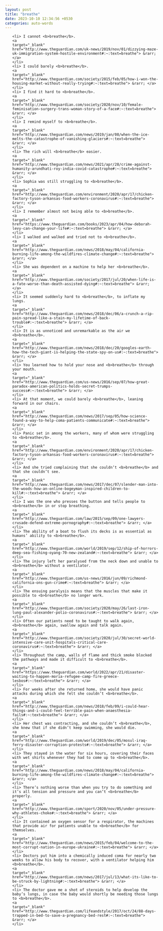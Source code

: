 ```yaml
---
layout: post
title: "breathe"
date: 2023-10-10 12:34:56 +0530
categories: auto-words
---
```

<ol>

    <li> I cannot <b>breathe</b>.
    <a 
    target="_blank" 
    href="http://www.theguardian.com/uk-news/2019/nov/01/dizzying-maze-uk-immigration-system-hostile-environment#:~:text=breathe"> &rarr; </a>
    </li>
    <li> I could barely <b>breathe</b>.
    <a 
    target="_blank" 
    href="http://www.theguardian.com/society/2015/feb/05/how-i-won-the-housing-market-without-really-trying#:~:text=breathe"> &rarr; </a>
    </li>
    <li> I find it hard to <b>breathe</b>.
    <a 
    target="_blank" 
    href="http://www.theguardian.com/society/2020/nov/10/female-feminisation-surgery-trans-woman-story-of-a-face#:~:text=breathe"> &rarr; </a>
    </li>
    <li> I remind myself to <b>breathe</b>.
    <a 
    target="_blank" 
    href="http://www.theguardian.com/news/2019/jan/08/when-the-ice-melts-the-catastrophe-of-vanishing-glaciers#:~:text=breathe"> &rarr; </a>
    </li>
    <li> The rich will <b>breathe</b> easier.
    <a 
    target="_blank" 
    href="http://www.theguardian.com/news/2021/apr/28/crime-against-humanity-arundhati-roy-india-covid-catastrophe#:~:text=breathe"> &rarr; </a>
    </li>
    <li> Sophia was still struggling to <b>breathe</b>.
    <a 
    target="_blank" 
    href="http://www.theguardian.com/environment/2020/apr/17/chicken-factory-tyson-arkansas-food-workers-coronavirus#:~:text=breathe"> &rarr; </a>
    </li>
    <li> I remember almost not being able to <b>breathe</b>.
    <a 
    target="_blank" 
    href="https://www.theguardian.com/books/2023/apr/04/how-deborah-levy-can-change-your-life#:~:text=breathe"> &rarr; </a>
    </li>
    <li> I walked and walked and tried not to <b>breathe</b>.
    <a 
    target="_blank" 
    href="http://www.theguardian.com/news/2018/may/04/california-burning-life-among-the-wildfires-climate-change#:~:text=breathe"> &rarr; </a>
    </li>
    <li> She was dependent on a machine to help her <b>breathe</b>.
    <a 
    target="_blank" 
    href="http://www.theguardian.com/society/2017/jul/20/when-life-is-a-fate-worse-than-death-assisted-dying#:~:text=breathe"> &rarr; </a>
    </li>
    <li> It seemed suddenly hard to <b>breathe</b>, to inflate my lungs.
    <a 
    target="_blank" 
    href="http://www.theguardian.com/news/2018/dec/06/a-crunch-a-rip-pain-spread-like-a-stain-my-lifetime-of-back-trouble#:~:text=breathe"> &rarr; </a>
    </li>
    <li> It is as unnoticed and unremarkable as the air we <b>breathe</b>.
    <a 
    target="_blank" 
    href="http://www.theguardian.com/news/2018/dec/20/googles-earth-how-the-tech-giant-is-helping-the-state-spy-on-us#:~:text=breathe"> &rarr; </a>
    </li>
    <li> You learned how to hold your nose and <b>breathe</b> through your mouth.
    <a 
    target="_blank" 
    href="http://www.theguardian.com/us-news/2016/sep/07/how-great-paradox-american-politics-holds-secret-trumps-success#:~:text=breathe"> &rarr; </a>
    </li>
    <li> At that moment, we could barely <b>breathe</b>, leaning forward in our chairs.
    <a 
    target="_blank" 
    href="http://www.theguardian.com/news/2017/sep/05/how-science-found-a-way-to-help-coma-patients-communicate#:~:text=breathe"> &rarr; </a>
    </li>
    <li> Panic set in among the workers, many of whom were struggling to <b>breathe</b>.
    <a 
    target="_blank" 
    href="http://www.theguardian.com/environment/2020/apr/17/chicken-factory-tyson-arkansas-food-workers-coronavirus#:~:text=breathe"> &rarr; </a>
    </li>
    <li> And she tried complaining that she couldn’t <b>breathe</b> and that she couldn’t see.
    <a 
    target="_blank" 
    href="http://www.theguardian.com/news/2017/dec/07/slender-man-into-the-woods-how-an-online-bogeyman-inspired-children-to-kill#:~:text=breathe"> &rarr; </a>
    </li>
    <li> I was the one who presses the button and tells people to <b>breathe</b> in or stop breathing.
    <a 
    target="_blank" 
    href="http://www.theguardian.com/law/2015/sep/09/one-lawyers-crusade-defend-extreme-pornography#:~:text=breathe"> &rarr; </a>
    </li>
    <li> The ability of a boat to flush its decks is as essential as humans’ ability to <b>breathe</b>.
    <a 
    target="_blank" 
    href="http://www.theguardian.com/world/2019/sep/12/ship-of-horrors-deep-sea-fishing-oyang-70-new-zealand#:~:text=breathe"> &rarr; </a>
    </li>
    <li> The injury left her paralysed from the neck down and unable to <b>breathe</b> without a ventilator.
    <a 
    target="_blank" 
    href="http://www.theguardian.com/us-news/2016/jun/09/richmond-california-ons-gun-crime#:~:text=breathe"> &rarr; </a>
    </li>
    <li> The ensuing paralysis means that the muscles that make it possible to <b>breathe</b> no longer work.
    <a 
    target="_blank" 
    href="http://www.theguardian.com/society/2020/may/26/last-iron-lung-paul-alexander-polio-coronavirus#:~:text=breathe"> &rarr; </a>
    </li>
    <li> Often our patients need to be taught to walk again, <b>breathe</b> again, swallow again and talk again.
    <a 
    target="_blank" 
    href="http://www.theguardian.com/society/2020/jul/30/secret-world-intensive-care-unit-hospitals-critical-care-coronavirus#:~:text=breathe"> &rarr; </a>
    </li>
    <li> Throughout the camp, walls of flame and thick smoke blocked the pathways and made it difficult to <b>breathe</b>.
    <a 
    target="_blank" 
    href="https://www.theguardian.com/world/2022/apr/21/disaster-waiting-to-happen-moria-refugee-camp-fire-greece-lesbos#:~:text=breathe"> &rarr; </a>
    </li>
    <li> For weeks after she returned home, she would have panic attacks during which she felt she couldn’t <b>breathe</b>.
    <a 
    target="_blank" 
    href="http://www.theguardian.com/news/2018/feb/09/i-could-hear-things-and-i-could-feel-terrible-pain-when-anaesthesia-fails#:~:text=breathe"> &rarr; </a>
    </li>
    <li> Her chest was contracting, and she couldn’t <b>breathe</b>, she knew that if she didn’t keep swimming, she would die.
    <a 
    target="_blank" 
    href="http://www.theguardian.com/world/2019/dec/05/mosul-iraq-ferry-disaster-corruption-protests#:~:text=breathe"> &rarr; </a>
    </li>
    <li> They stayed in the water for six hours, covering their faces with wet shirts whenever they had to come up to <b>breathe</b>.
    <a 
    target="_blank" 
    href="http://www.theguardian.com/news/2018/may/04/california-burning-life-among-the-wildfires-climate-change#:~:text=breathe"> &rarr; </a>
    </li>
    <li> There’s nothing worse than when you try to do something and it’s all tension and pressure and you can’t <b>breathe</b> properly.
    <a 
    target="_blank" 
    href="http://www.theguardian.com/sport/2020/nov/05/under-pressure-why-athletes-choke#:~:text=breathe"> &rarr; </a>
    </li>
    <li> It contained an oxygen sensor for a respirator, the machines that provide air for patients unable to <b>breathe</b> for themselves.
    <a 
    target="_blank" 
    href="http://www.theguardian.com/news/2015/feb/04/welcome-to-the-most-corrupt-nation-in-europe-ukraine#:~:text=breathe"> &rarr; </a>
    </li>
    <li> Doctors put him into a chemically induced coma for nearly two weeks to allow his body to recover, with a ventilator helping him <b>breathe</b>.
    <a 
    target="_blank" 
    href="http://www.theguardian.com/news/2017/jul/13/what-its-like-to-be-struck-by-lightning#:~:text=breathe"> &rarr; </a>
    </li>
    <li> The doctor gave me a shot of steroids to help develop the baby’s lungs, in case the baby would shortly be needing those lungs to <b>breathe</b>.
    <a 
    target="_blank" 
    href="http://www.theguardian.com/lifeandstyle/2017/oct/24/88-days-trapped-in-bed-to-save-a-pregnancy-bed-rest#:~:text=breathe"> &rarr; </a>
    </li>